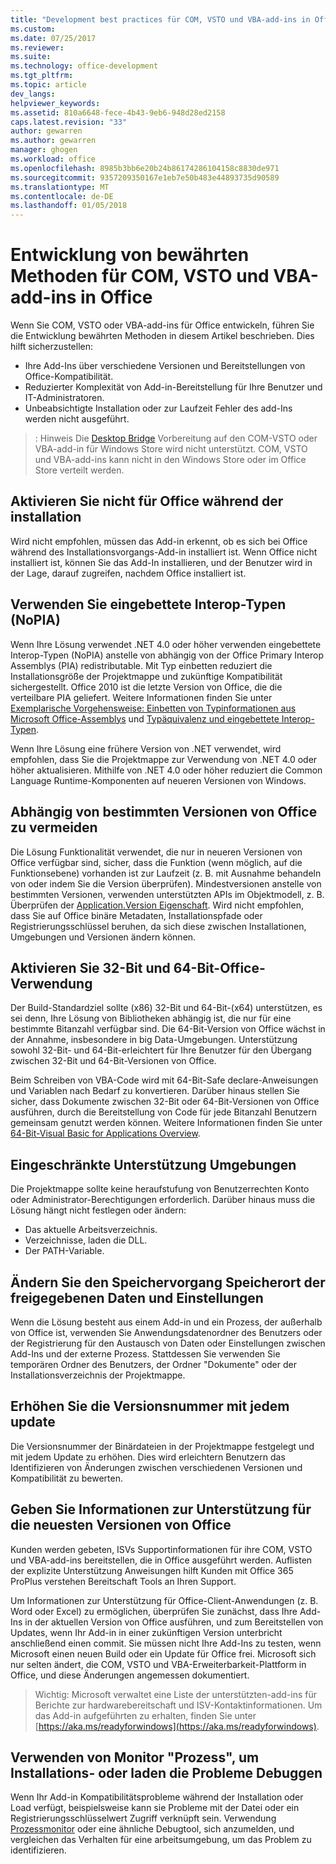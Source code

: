 ```yaml
---
title: "Development best practices für COM, VSTO und VBA-add-ins in Office | Microsoft Docs"
ms.custom: 
ms.date: 07/25/2017
ms.reviewer: 
ms.suite: 
ms.technology: office-development
ms.tgt_pltfrm: 
ms.topic: article
dev_langs: 
helpviewer_keywords: 
ms.assetid: 810a6648-fece-4b43-9eb6-948d28ed2158
caps.latest.revision: "33"
author: gewarren
ms.author: gewarren
manager: ghogen
ms.workload: office
ms.openlocfilehash: 8985b3bb6e20b24b86174286104158c8830de971
ms.sourcegitcommit: 9357209350167e1eb7e50b483e44893735d90589
ms.translationtype: MT
ms.contentlocale: de-DE
ms.lasthandoff: 01/05/2018
---
```

# <a name="development-best-practices-for-com-vsto-and-vba--add-ins-in-office"></a>Entwicklung von bewährten Methoden für COM, VSTO und VBA-add-ins in Office
  Wenn Sie COM, VSTO oder VBA-add-ins für Office entwickeln, führen Sie die Entwicklung bewährten Methoden in diesem Artikel beschrieben.   Dies hilft sicherzustellen:

-  Ihre Add-Ins über verschiedene Versionen und Bereitstellungen von Office-Kompatibilität.
-  Reduzierter Komplexität von Add-in-Bereitstellung für Ihre Benutzer und IT-Administratoren.
-  Unbeabsichtigte Installation oder zur Laufzeit Fehler des add-Ins werden nicht ausgeführt.

>: Hinweis Die [Desktop Bridge](/windows/uwp/porting/desktop-to-uwp-root) Vorbereitung auf den COM-VSTO oder VBA-add-in für Windows Store wird nicht unterstützt. COM, VSTO und VBA-add-ins kann nicht in den Windows Store oder im Office Store verteilt werden. 
  
## <a name="do-not-check-for-office-during-installation"></a>Aktivieren Sie nicht für Office während der installation  
 Wird nicht empfohlen, müssen das Add-in erkennt, ob es sich bei Office während des Installationsvorgangs-Add-in installiert ist. Wenn Office nicht installiert ist, können Sie das Add-In installieren, und der Benutzer wird in der Lage, darauf zugreifen, nachdem Office installiert ist. 
  
## <a name="use-embedded-interop-types-nopia"></a>Verwenden Sie eingebettete Interop-Typen (NoPIA)  
Wenn Ihre Lösung verwendet .NET 4.0 oder höher verwenden eingebettete Interop-Typen (NoPIA) anstelle von abhängig von der Office Primary Interop Assemblys (PIA) redistributable. Mit Typ einbetten reduziert die Installationsgröße der Projektmappe und zukünftige Kompatibilität sichergestellt. Office 2010 ist die letzte Version von Office, die die verteilbare PIA geliefert. Weitere Informationen finden Sie unter [Exemplarische Vorgehensweise: Einbetten von Typinformationen aus Microsoft Office-Assemblys](https://msdn.microsoft.com/en-us/library/ee317478.aspx) und [Typäquivalenz und eingebettete Interop-Typen](/windows/uwp/porting/desktop-to-uwp-root).

Wenn Ihre Lösung eine frühere Version von .NET verwendet, wird empfohlen, dass Sie die Projektmappe zur Verwendung von .NET 4.0 oder höher aktualisieren. Mithilfe von .NET 4.0 oder höher reduziert die Common Language Runtime-Komponenten auf neueren Versionen von Windows.
  
## <a name="avoid-depending-on-specific-office-versions"></a>Abhängig von bestimmten Versionen von Office zu vermeiden  
Die Lösung Funktionalität verwendet, die nur in neueren Versionen von Office verfügbar sind, sicher, dass die Funktion (wenn möglich, auf die Funktionsebene) vorhanden ist zur Laufzeit (z. B. mit Ausnahme behandeln von oder indem Sie die Version überprüfen). Mindestversionen anstelle von bestimmten Versionen, verwenden unterstützten APIs im Objektmodell, z. B. Überprüfen der [Application.Version Eigenschaft](https://msdn.microsoft.com/en-us/library/office/microsoft.office.interop.excel._application.version.aspx). Wird nicht empfohlen, dass Sie auf Office binäre Metadaten, Installationspfade oder Registrierungsschlüssel beruhen, da sich diese zwischen Installationen, Umgebungen und Versionen ändern können.

## <a name="enable-both-32-bit-and-64-bit-office-usage"></a>Aktivieren Sie 32-Bit und 64-Bit-Office-Verwendung   
Der Build-Standardziel sollte (x86) 32-Bit und 64-Bit-(x64) unterstützen, es sei denn, Ihre Lösung von Bibliotheken abhängig ist, die nur für eine bestimmte Bitanzahl verfügbar sind. Die 64-Bit-Version von Office wächst in der Annahme, insbesondere in big Data-Umgebungen. Unterstützung sowohl 32-Bit- und 64-Bit-erleichtert für Ihre Benutzer für den Übergang zwischen 32-Bit und 64-Bit-Versionen von Office.

Beim Schreiben von VBA-Code wird mit 64-Bit-Safe declare-Anweisungen und Variablen nach Bedarf zu konvertieren. Darüber hinaus stellen Sie sicher, dass Dokumente zwischen 32-Bit oder 64-Bit-Versionen von Office ausführen, durch die Bereitstellung von Code für jede Bitanzahl Benutzern gemeinsam genutzt werden können. Weitere Informationen finden Sie unter [64-Bit-Visual Basic for Applications Overview](https://msdn.microsoft.com/en-us/library/office/gg264421.aspx).

## <a name="support-restricted-environments"></a>Eingeschränkte Unterstützung Umgebungen   
Die Projektmappe sollte keine heraufstufung von Benutzerrechten Konto oder Administrator-Berechtigungen erforderlich. Darüber hinaus muss die Lösung hängt nicht festlegen oder ändern:

- Das aktuelle Arbeitsverzeichnis.
- Verzeichnisse, laden die DLL.
- Der PATH-Variable.

## <a name="change-the-save-location-of-shared-data-and-settings"></a>Ändern Sie den Speichervorgang Speicherort der freigegebenen Daten und Einstellungen
Wenn die Lösung besteht aus einem Add-in und ein Prozess, der außerhalb von Office ist, verwenden Sie Anwendungsdatenordner des Benutzers oder der Registrierung für den Austausch von Daten oder Einstellungen zwischen Add-Ins und der externe Prozess. Stattdessen Sie verwenden Sie temporären Ordner des Benutzers, der Ordner "Dokumente" oder der Installationsverzeichnis der Projektmappe.

## <a name="increment-the-version-number-with-each-update"></a>Erhöhen Sie die Versionsnummer mit jedem update
Die Versionsnummer der Binärdateien in der Projektmappe festgelegt und mit jedem Update zu erhöhen. Dies wird erleichtern Benutzern das Identifizieren von Änderungen zwischen verschiedenen Versionen und Kompatibilität zu bewerten.

## <a name="provide-support-statements-for-the-latest-versions-of-office"></a>Geben Sie Informationen zur Unterstützung für die neuesten Versionen von Office
Kunden werden gebeten, ISVs Supportinformationen für ihre COM, VSTO und VBA-add-ins bereitstellen, die in Office ausgeführt werden. Auflisten der explizite Unterstützung Anweisungen hilft Kunden mit Office 365 ProPlus verstehen Bereitschaft Tools an Ihren Support. 

Um Informationen zur Unterstützung für Office-Client-Anwendungen (z. B. Word oder Excel) zu ermöglichen, überprüfen Sie zunächst, dass Ihre Add-Ins in der aktuellen Version von Office ausführen, und zum Bereitstellen von Updates, wenn Ihr Add-in in einer zukünftigen Version unterbricht anschließend einen commit. Sie müssen nicht Ihre Add-Ins zu testen, wenn Microsoft einen neuen Build oder ein Update für Office frei. Microsoft sich nur selten ändert, die COM, VSTO und VBA-Erweiterbarkeit-Plattform in Office, und diese Änderungen angemessen dokumentiert.

>Wichtig: Microsoft verwaltet eine Liste der unterstützten-add-ins für Berichte zur hardwarebereitschaft und ISV-Kontaktinformationen. Um das Add-in aufgeführten zu erhalten, finden Sie unter [https://aka.ms/readyforwindows](https://aka.ms/readyforwindows).

## <a name="use-process-monitor-to-help-debug-installation-or-loading-issues"></a>Verwenden von Monitor "Prozess", um Installations- oder laden die Probleme Debuggen
Wenn Ihr Add-in Kompatibilitätsprobleme während der Installation oder Load verfügt, beispielsweise kann sie Probleme mit der Datei oder ein Registrierungsschlüsselwert Zugriff verknüpft sein. Verwendung [Prozessmonitor](/sysinternals/downloads/procmon) oder eine ähnliche Debugtool, sich anzumelden, und vergleichen das Verhalten für eine arbeitsumgebung, um das Problem zu identifizieren.
